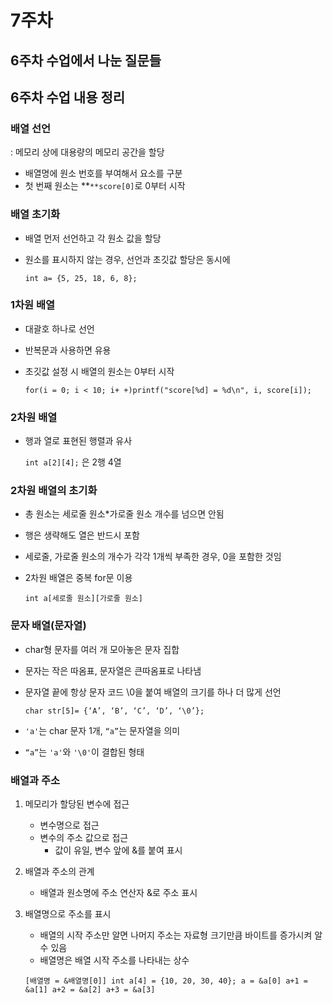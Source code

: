 # 7주차

## **6주차 수업에서 나눈 질문들**

## **6주차 수업 내용 정리**

### 배열 선언

: 메모리 상에 대용량의 메모리 공간을 할당

- 배열명에 원소 번호를 부여해서 요소를 구분
- 첫 번째 원소는 **`**score[0]`로 0부터 시작

### 배열 초기화

- 배열 먼저 선언하고 각 원소 값을 할당
- 원소를 표시하지 않는 경우, 선언과 초깃값 할당은 동시에
    
    `int a= {5, 25, 18, 6, 8};`

### 1차원 배열

- 대괄호 하나로 선언
- 반복문과 사용하면 유용
- 초깃값 설정 시 배열의 원소는 0부터 시작
    
    `for(i = 0; i < 10; i+ +)printf("score[%d] = %d\n", i, score[i]);`

### 2차원 배열

- 행과 열로 표현된 행렬과 유사
    
    `int a[2][4];` 은 2행 4열
    

### 2차원 배열의 초기화

- 총 원소는 세로줄 원소*가로줄 원소 개수를 넘으면 안됨
- 행은 생략해도 열은 반드시 포함
- 세로줄, 가로줄 원소의 개수가 각각 1개씩 부족한 경우, 0을 포함한 것임
- 2차원 배열은 중복 for문 이용
    
    `int a[세로줄 원소][가로줄 원소]`
    

### 문자 배열(문자열)

- char형 문자를 여러 개 모아놓은 문자 집합
- 문자는 작은 따옴표, 문자열은 큰따옴표로 나타냄
- 문자열 끝에 항상 문자 코드 \0을 붙여 배열의 크기를 하나 더 많게 선언
    
    `char str[5]= {‘A’, ‘B’, ‘C’, ‘D’, ‘\0’};`
    
- `'a'`는 char 문자 1개, `“a”`는 문자열을 의미
- `“a”`는 `'a'`와 `'\0'`이 결합된 형태

### 배열과 주소

1. 메모리가 할당된 변수에 접근
    - 변수명으로 접근
    - 변수의 주소 값으로 접근
        - 값이 유일, 변수 앞에 &를 붙여 표시
2. 배열과 주소의 관계
    - 배열과 원소명에 주소 연산자 &로 주소 표시
3. 배열명으로 주소를 표시
    - 배열의 시작 주소만 알면 나머지 주소는 자료형 크기만큼 바이트를 증가시켜 알 수 있음
    - 배열명은 배열 시작 주소를 나타내는 상수
    
    `[배열명 = &배열명[0]]
    int a[4] = {10, 20, 30, 40}; a = &a[0]
    a+1 = &a[1] a+2 = &a[2] a+3 = &a[3]`
